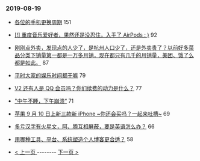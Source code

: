 ### 2019-08-19 
- [各位的手机更换周期](https://www.v2ex.com/t/592942) 151
- [[!] 重度音乐爱好者，果然还是没忍住，入手了 AirPods : )](https://www.v2ex.com/t/592962) 92
- [刚刚点外卖，发现点的人少了，是杭州人口少了，还是外卖贵了？以前好多菜品分类下销量第一都是一万多月销，现在都只有几千的月销量，美团、饿了么都是如此。](https://www.v2ex.com/t/593059) 87
- [平时大家的娱乐时间都干嘛](https://www.v2ex.com/t/593090) 79
- [V2 还有人是 QQ 会员吗？你们续费的动力是什么？](https://www.v2ex.com/t/593104) 77
- ["中午不睡，下午崩溃“](https://www.v2ex.com/t/593162) 71
- [苹果 9 月 10 日上新三款新 iPhone ~你还会买吗？一起来吐槽~](https://www.v2ex.com/t/593149) 69
- [多亏汉字有火星文，阿、腾互相屏蔽，要是英语怎么办？](https://www.v2ex.com/t/593003) 66
- [用哪种工具、平台、系统塑造个人博客更合适？](https://www.v2ex.com/t/593016) 58 

- [ < 上一页 ](https://github.com/able8/v2ex-hot-record/blob/master/2019-08-18.md) -------- [ 下一页 > ](https://github.com/able8/v2ex-hot-record/blob/master/2019-08-20.md)